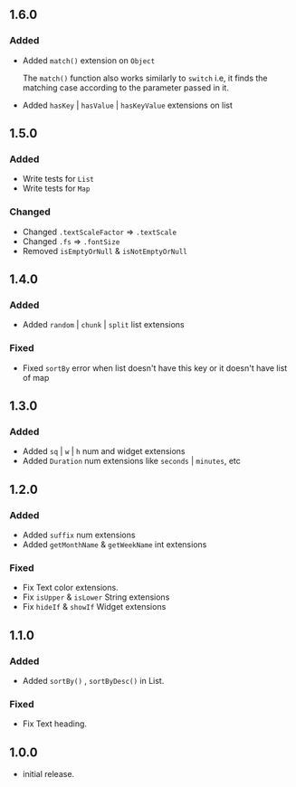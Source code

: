 ## 1.6.0

### Added
- Added `match()` extension on `Object`

    The `match()` function also works similarly to `switch` 
    i.e, it finds the matching case according to the parameter passed in it.
- Added `hasKey` | `hasValue` | `hasKeyValue` extensions on list

## 1.5.0

### Added
- Write tests for `List`
- Write tests for `Map`
### Changed
- Changed `.textScaleFactor` => `.textScale`
- Changed `.fs` => `.fontSize`
- Removed `isEmptyOrNull` & `isNotEmptyOrNull`

## 1.4.0

### Added
- Added `random` | `chunk` | `split` list extensions
### Fixed
- Fixed `sortBy` error when list doesn't have this key or it doesn't have list of map 

## 1.3.0

### Added
- Added `sq` | `w` | `h` num and widget extensions
- Added `Duration` num extensions like `seconds` | `minutes`, etc

## 1.2.0

### Added
- Added `suffix` num extensions
- Added `getMonthName` & `getWeekName` int extensions
### Fixed
- Fix Text color extensions.
- Fix `isUpper` & `isLower` String extensions
- Fix `hideIf` & `showIf` Widget extensions

## 1.1.0

### Added
- Added `sortBy()` , `sortByDesc()` in List.

### Fixed
- Fix Text heading.

## 1.0.0

- initial release.

